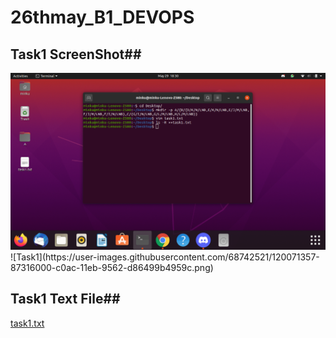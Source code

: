 # 26thmay_B1_DEVOPS


## Task1 ScreenShot##

<img src="Task1.png">
![Task1](https://user-images.githubusercontent.com/68742521/120071357-87316000-c0ac-11eb-9562-d86499b4959c.png)

## Task1 Text File##

[task1.txt](https://github.com/minku1219/26thmay_B1_DEVOPS/files/6564721/task1.txt)
